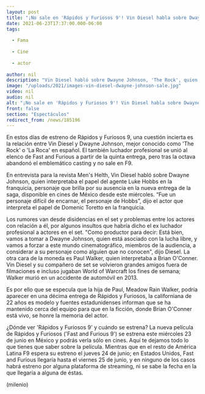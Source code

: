 ```yaml
---
layout: post
title: "¡No sale en 'Rápidos y Furiosos 9'! Vin Diesel habla sobre Dwayne Johnson, 'The Rock'"
date: 2021-06-23T17:37:00.000-06:00
tags:
  
  - Fama
  
  - Cine
  
  - actor
  
author: nil
description: "Vin Diesel habló sobre Dwayne Johnson, 'The Rock', quien formó parte del casting de Rápidos y Furiosos en cuatro ocasiones, pero ya no sale en la novena entrega."
image: "/uploads/2021/images-vin-diesel-dwayne-johnson-sale.jpg"
video: nil
audio: nil
alt: "¡No sale en 'Rápidos y Furiosos 9'! Vin Diesel habla sobre Dwayne Johnson, 'The Rock'"
front: false
section: "Espectáculos"
redirect_from: /news/185196
---
```


En estos días de estreno de Rápidos y Furiosos 9, una cuestión incierta es la relación entre Vin Diesel y Dwayne Johnson, mejor conocido como 'The Rock' o 'La Roca' en español. El también luchador profesional se unió al elenco de Fast and Furious a partir de la quinta entrega, pero tras la octava abandonó el emblemático casting y no sale en F9. 

En entrevista para la revista Men's Helth, Vin Diesel habló sobre Dwayne Johnson, quien interpretaba el papel del agente Luke Hobbs en la franquicia, personaje que brilla por su ausencia en la nueva entrega de la saga, disponible en cines de México desde este miércoles. “Fue un personaje difícil de encarnar, el personaje de Hobbs”, dijo el actor que interpreta el papel de Domenic Toretto en la franquicia.

Los rumores van desde disidencias en el set y problemas entre los actores con relación a él, por algunos insultos que habría dicho el ex luchador profesional a actores en el set. "Como productor para decir: Está bien, vamos a tomar a Dwayne Johnson, quien está asociado con la lucha libre, y vamos a forzar a este mundo cinematográfico, miembros de la audiencia, a considerar a su personaje como alguien que no conocen", dijo Diesel. La otra cara de la moneda es Paul Walker, quien interpretaba a Brian O'Conner. Vin Diesel y su compañero de set se volvieron grandes amigos fuera de filmaciones e incluso jugaban World of Warcraft los fines de semana; Walker murió en un accidente de automóvil en 2013.

Es por ello que se especula que la hija de Paul, Meadow Rain Walker, podría aparecer en una décima entrega de Rápidos y Furiosos, la californiana de 22 años es modelo y fuentes estadunidenses informan que se ha mantenido cerca del equipo para que en la ficción, donde Brian O'Conner está vivo, se honre la memoria del actor. 

​¿Dónde ver 'Rápidos y Furiosos 9' y cuándo se estrena? La nueva película de Rápidos y Furiosos ('Fast and Furious 9') se estrena este miércoles 23 de junio en México y podrás verla sólo en cines. Aquí te dejamos todo lo que tienes que saber sobre la película. Mientras que en el resto de América Latina F9 espera su estreno el jueves 24 de junio; en Estados Unidos, Fast and Furious llegaría hasta el viernes 25 de junio, y en ninguno de los casos habrá estreno por alguna plataforma de streaming, ni se sabe la fecha en la que llegaría a alguna de éstas. 

(milenio)